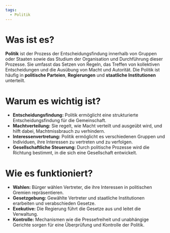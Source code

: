 ```yaml
---
tags:
  - Politik
---
```

# Was ist es?

**Politik** ist der Prozess der Entscheidungsfindung innerhalb von Gruppen oder Staaten sowie das Studium der Organisation und Durchführung dieser Prozesse. Sie umfasst das Setzen von Regeln, das Treffen von kollektiven Entscheidungen und die Ausübung von Macht und Autorität. Die Politik ist häufig in **politische Parteien**, **Regierungen** und **staatliche Institutionen** unterteilt.

# Warum es wichtig ist?

- **Entscheidungsfindung:** Politik ermöglicht eine strukturierte Entscheidungsfindung für die Gemeinschaft.
- **Machtverteilung:** Sie regelt, wie Macht verteilt und ausgeübt wird, und hilft dabei, Machtmissbrauch zu verhindern.
- **Interessenvertretung:** Politik ermöglicht es verschiedenen Gruppen und Individuen, ihre Interessen zu vertreten und zu verfolgen.
- **Gesellschaftliche Steuerung:** Durch politische Prozesse wird die Richtung bestimmt, in die sich eine Gesellschaft entwickelt.

# Wie es funktioniert?

- **Wahlen:** Bürger wählen Vertreter, die ihre Interessen in politischen Gremien repräsentieren.
- **Gesetzgebung:** Gewählte Vertreter und staatliche Institutionen erarbeiten und verabschieden Gesetze.
- **Exekutive:** Die Regierung führt die Gesetze aus und leitet die Verwaltung.
- **Kontrolle:** Mechanismen wie die Pressefreiheit und unabhängige Gerichte sorgen für eine Überprüfung und Kontrolle der Politik.